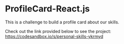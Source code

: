 # ProfileCard-React.js
This is a challenge to build a profile card about our skills.

Check out the link provided below to see the project:
https://codesandbox.io/s/personal-skills-ykrmyd
